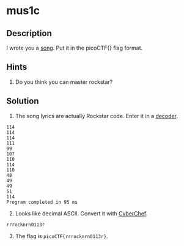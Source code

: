 # mus1c
## Description
I wrote you a [song](lyrics.txt). Put it in the picoCTF{} flag format.
## Hints
1. Do you think you can master rockstar?
## Solution
1. The song lyrics are actually Rockstar code. Enter it in a [decoder](https://codewithrockstar.com/online).
```
114
114
114
111
99
107
110
114
110
48
49
49
51
114
Program completed in 95 ms
```
2. Looks like decimal ASCII. Convert it with [CyberChef](https://gchq.github.io/CyberChef/).
```
rrrocknrn0113r
```
3. The flag is ```picoCTF{rrrocknrn0113r}```.
